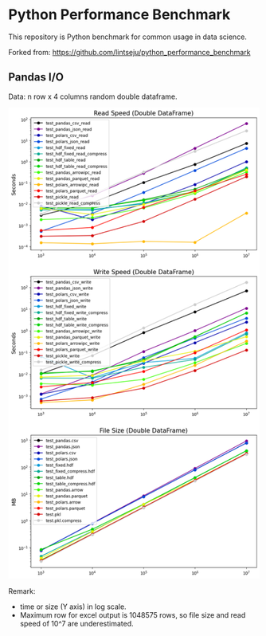 Python Performance Benchmark
============================

This repository is Python benchmark for common usage in data science.

Forked from: https://github.com/lintseju/python_performance_benchmark

Pandas I/O
----------

Data: n row x 4 columns random double dataframe.

![Alt text](images/DoubleDataFrame.png)

Remark:
- time or size (Y axis) in log scale.
- Maximum row for excel output is 1048575 rows, so file size and read 
speed of 10^7 are underestimated.
